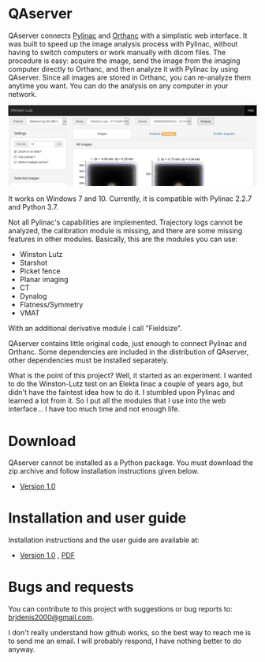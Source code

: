 # QAserver

QAserver connects [Pylinac](https://github.com/jrkerns/pylinac) and [Orthanc](https://github.com/jodogne/Orthanc) with a simplistic web interface. It was built to speed up the image analysis process with Pylinac, without having to switch computers or work manually with dicom files. The procedure is easy: acquire the image, send the image from the imaging computer directly to Orthanc, and then analyze it with Pylinac by using QAserver. Since all images are stored in Orthanc, you can re-analyze them anytime you want. You can do the analysis on any computer in your network.

![image](image.png)

It works on Windows 7 and 10. Currently, it is compatible with Pylinac 2.2.7 and Python 3.7.

Not all Pylinac's capabilities are implemented. Trajectory logs cannot be analyzed, the calibration module is missing, and there are some missing features in other modules. Basically, this are the modules you can use:

* Winston Lutz
* Starshot
* Picket fence
* Planar imaging
* CT
* Dynalog
* Flatness/Symmetry
* VMAT

With an additional derivative module I call "Fieldsize".

QAserver contains little original code, just enough to connect Pylinac and Orthanc. Some dependencies are included in the distribution of QAserver, other dependencies must be installed separately.

What is the point of this project? Well, it started as an experiment. I wanted to do the Winston-Lutz test on an Elekta linac a couple of years ago, but didn't have the faintest idea how to do it. I stumbled upon Pylinac and learned a lot from it. So I put all the modules that I use into the web interface... I have too much time and not enough life.

# Download

QAserver cannot be installed as a Python package. You must download the zip archive and follow installation instructions given below.

* [Version 1.0](/versions/qaserver1.0.zip)

# Installation and user guide

Installation instructions and the user guide are available at:

* [Version 1.0](https://brjdenis.github.io/qaserver/docs/version1.0/html/) , [PDF](/pdf/qaserver1.0.pdf)

# Bugs and requests

You can contribute to this project with suggestions or bug reports to: brjdenis2000@gmail.com.

I don't really understand how github works, so the best way to reach me is to send me an email. I will probably respond, I have nothing better to do anyway.